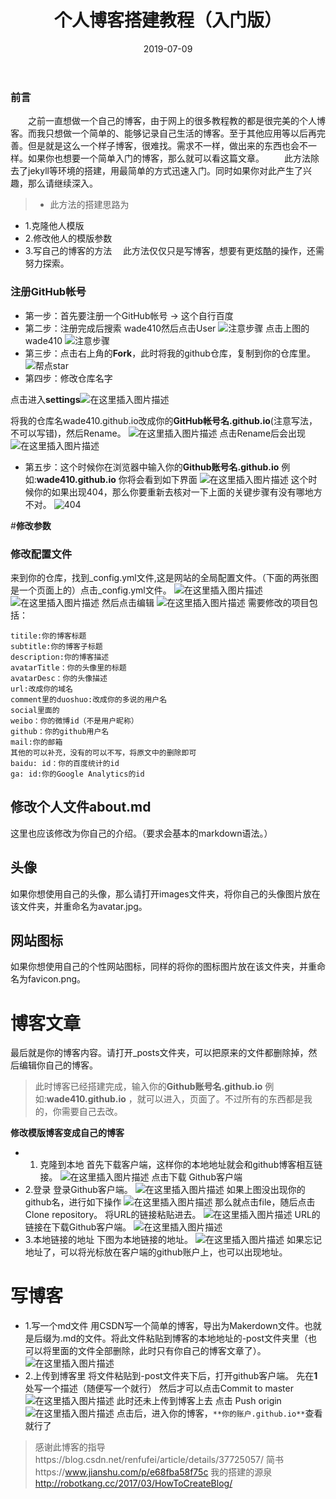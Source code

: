 ﻿---
layout: post
title: "个人博客搭建教程（入门版）"
date: 2019-07-09   
tag: 工具 
---

### 前言       

　　之前一直想做一个自己的博客，由于网上的很多教程教的都是很完美的个人博客。而我只想做一个简单的、能够记录自己生活的博客。至于其他应用等以后再完善。但是就是这么一个样子博客，很难找。需求不一样，做出来的东西也会不一样。如果你也想要一个简单入门的博客，那么就可以看这篇文章。 
　　此方法除去了jekyll等环境的搭建，用最简单的方式迅速入门。同时如果你对此产生了兴趣，那么请继续深入。
> * 此方法的搭建思路为

* 1.克隆他人模版
* 2.修改他人的模版参数
* 3.写自己的博客的方法
　此方法仅仅只是写博客，想要有更炫酷的操作，还需努力探索。  

### 注册GitHub帐号
   * 第一步：首先要注册一个GitHub帐号
      -> 这个自行百度
   * 第二步：注册完成后搜索 wade410然后点击User
![注意步骤](https://img-blog.csdnimg.cn/20190709220628235.png?x-oss-process=image/watermark,type_ZmFuZ3poZW5naGVpdGk,shadow_10,text_aHR0cHM6Ly9ibG9nLmNzZG4ubmV0L2h1MjUzNTM1NzU4NQ==,size_16,color_FFFFFF,t_70)
    点击上图的wade410
    ![注意步骤](https://img-blog.csdnimg.cn/20190709220725283.png?x-oss-process=image/watermark,type_ZmFuZ3poZW5naGVpdGk,shadow_10,text_aHR0cHM6Ly9ibG9nLmNzZG4ubmV0L2h1MjUzNTM1NzU4NQ==,size_16,color_FFFFFF,t_70)
   *  第三步：点击右上角的**Fork**，此时将我的github仓库，复制到你的仓库里。
    ![帮点star](https://img-blog.csdnimg.cn/20190709222530709.png?x-oss-process=image/watermark,type_ZmFuZ3poZW5naGVpdGk,shadow_10,text_aHR0cHM6Ly9ibG9nLmNzZG4ubmV0L2h1MjUzNTM1NzU4NQ==,size_16,color_FFFFFF,t_70)
   *  第四步：修改仓库名字
 
 点击进入**settings**![在这里插入图片描述](https://img-blog.csdnimg.cn/20190709222659770.png?x-oss-process=image/watermark,type_ZmFuZ3poZW5naGVpdGk,shadow_10,text_aHR0cHM6Ly9ibG9nLmNzZG4ubmV0L2h1MjUzNTM1NzU4NQ==,size_16,color_FFFFFF,t_70)
           
  将我的仓库名wade410.github.io改成你的**GitHub帐号名.github.io**(注意写法，不可以写错)，然后Rename。
           ![在这里插入图片描述](https://img-blog.csdnimg.cn/20190709222807584.png?x-oss-process=image/watermark,type_ZmFuZ3poZW5naGVpdGk,shadow_10,text_aHR0cHM6Ly9ibG9nLmNzZG4ubmV0L2h1MjUzNTM1NzU4NQ==,size_16,color_FFFFFF,t_70)
    点击Rename后会出现
    ![在这里插入图片描述](https://img-blog.csdnimg.cn/20190709223023933.png?x-oss-process=image/watermark,type_ZmFuZ3poZW5naGVpdGk,shadow_10,text_aHR0cHM6Ly9ibG9nLmNzZG4ubmV0L2h1MjUzNTM1NzU4NQ==,size_16,color_FFFFFF,t_70) 

   *  第五步：这个时候你在浏览器中输入你的**Github账号名.github.io** 例如:**wade410.github.io** 你将会看到如下界面
    ![在这里插入图片描述](https://img-blog.csdnimg.cn/20190709223111379.png?x-oss-process=image/watermark,type_ZmFuZ3poZW5naGVpdGk,shadow_10,text_aHR0cHM6Ly9ibG9nLmNzZG4ubmV0L2h1MjUzNTM1NzU4NQ==,size_16,color_FFFFFF,t_70)
   这个时候你的如果出现404，那么你要重新去核对一下上面的关键步骤有没有哪地方不对。
    ![404](https://img-blog.csdnimg.cn/20190709221738845.png?x-oss-process=image/watermark,type_ZmFuZ3poZW5naGVpdGk,shadow_10,text_aHR0cHM6Ly9ibG9nLmNzZG4ubmV0L2h1MjUzNTM1NzU4NQ==,size_16,color_FFFFFF,t_70)

#**修改参数**      

### 修改配置文件
来到你的仓库，找到_config.yml文件,这是网站的全局配置文件。（下面的两张图是一个页面上的）点击_config.yml文件。
![在这里插入图片描述](https://img-blog.csdnimg.cn/20190709223251811.png?x-oss-process=image/watermark,type_ZmFuZ3poZW5naGVpdGk,shadow_10,text_aHR0cHM6Ly9ibG9nLmNzZG4ubmV0L2h1MjUzNTM1NzU4NQ==,size_16,color_FFFFFF,t_70)
![在这里插入图片描述](https://img-blog.csdnimg.cn/20190709223336117.png?x-oss-process=image/watermark,type_ZmFuZ3poZW5naGVpdGk,shadow_10,text_aHR0cHM6Ly9ibG9nLmNzZG4ubmV0L2h1MjUzNTM1NzU4NQ==,size_16,color_FFFFFF,t_70)
  然后点击编辑
  ![在这里插入图片描述](https://img-blog.csdnimg.cn/2019070922352411.png?x-oss-process=image/watermark,type_ZmFuZ3poZW5naGVpdGk,shadow_10,text_aHR0cHM6Ly9ibG9nLmNzZG4ubmV0L2h1MjUzNTM1NzU4NQ==,size_16,color_FFFFFF,t_70)
    需要修改的项目包括：

    titile:你的博客标题
    subtitle:你的博客子标题
    description:你的博客描述
    avatarTitle：你的头像里的标题
    avatarDesc：你的头像描述
    url:改成你的域名
    comment里的duoshuo:改成你的多说的用户名
    social里面的
    weibo：你的微博id（不是用户昵称）
    github：你的github用户名
    mail:你的邮箱
    其他的可以补充，没有的可以不写，将原文中的删除即可
    baidu: id：你的百度统计的id
    ga: id:你的Google Analytics的id
    
## 修改个人文件about.md

这里也应该修改为你自己的介绍。（要求会基本的markdown语法。）

## 头像

如果你想使用自己的头像，那么请打开images文件夹，将你自己的头像图片放在该文件夹，并重命名为avatar.jpg。
## 网站图标

如果你想使用自己的个性网站图标，同样的将你的图标图片放在该文件夹，并重命名为favicon.png。

# **博客文章**

最后就是你的博客内容。请打开_posts文件夹，可以把原来的文件都删除掉，然后编辑你自己的博客。

> 此时博客已经搭建完成，输入你的**Github账号名.github.io** 例如:**wade410.github.io** ，就可以进入，页面了。不过所有的东西都是我的，你需要自己去改。

**修改模版博客变成自己的博客**

* 1. 克隆到本地
 	首先下载客户端，这样你的本地地址就会和github博客相互链接。
 	![在这里插入图片描述](https://img-blog.csdnimg.cn/20190709224217508.png?x-oss-process=image/watermark,type_ZmFuZ3poZW5naGVpdGk,shadow_10,text_aHR0cHM6Ly9ibG9nLmNzZG4ubmV0L2h1MjUzNTM1NzU4NQ==,size_16,color_FFFFFF,t_70)
点击下载 Github客户端
* 2.登录
 登录Github客户端。
     ![在这里插入图片描述](https://img-blog.csdnimg.cn/20190709224732550.png?x-oss-process=image/watermark,type_ZmFuZ3poZW5naGVpdGk,shadow_10,text_aHR0cHM6Ly9ibG9nLmNzZG4ubmV0L2h1MjUzNTM1NzU4NQ==,size_16,color_FFFFFF,t_70)
如果上图没出现你的github名，进行如下操作
![在这里插入图片描述](https://img-blog.csdnimg.cn/20190709224837911.png?x-oss-process=image/watermark,type_ZmFuZ3poZW5naGVpdGk,shadow_10,text_aHR0cHM6Ly9ibG9nLmNzZG4ubmV0L2h1MjUzNTM1NzU4NQ==,size_16,color_FFFFFF,t_70)
那么就点击file，随后点击Clone repository。
将URL的链接粘贴进去。
![在这里插入图片描述](https://img-blog.csdnimg.cn/20190709225038373.png?x-oss-process=image/watermark,type_ZmFuZ3poZW5naGVpdGk,shadow_10,text_aHR0cHM6Ly9ibG9nLmNzZG4ubmV0L2h1MjUzNTM1NzU4NQ==,size_16,color_FFFFFF,t_70)
URL的链接在下载Github客户端。
![在这里插入图片描述](https://img-blog.csdnimg.cn/20190709225217151.png?x-oss-process=image/watermark,type_ZmFuZ3poZW5naGVpdGk,shadow_10,text_aHR0cHM6Ly9ibG9nLmNzZG4ubmV0L2h1MjUzNTM1NzU4NQ==,size_16,color_FFFFFF,t_70)
* 3.本地链接的地址
下图为本地链接的地址。
![在这里插入图片描述](https://img-blog.csdnimg.cn/20190709225553828.png?x-oss-process=image/watermark,type_ZmFuZ3poZW5naGVpdGk,shadow_10,text_aHR0cHM6Ly9ibG9nLmNzZG4ubmV0L2h1MjUzNTM1NzU4NQ==,size_16,color_FFFFFF,t_70)
如果忘记地址了，可以将光标放在客户端的github账户上，也可以出现地址。
# **写博客**
* 1.写一个md文件
用CSDN写一个简单的博客，导出为Makerdown文件。也就是后缀为.md的文件。将此文件粘贴到博客的本地地址的-post文件夹里（也可以将里面的文件全部删除，此时只有你自己的博客文章了）。
![在这里插入图片描述](https://img-blog.csdnimg.cn/20190709230152709.png?x-oss-process=image/watermark,type_ZmFuZ3poZW5naGVpdGk,shadow_10,text_aHR0cHM6Ly9ibG9nLmNzZG4ubmV0L2h1MjUzNTM1NzU4NQ==,size_16,color_FFFFFF,t_70)
* 2.上传到博客里
	将文件粘贴到-post文件夹下后，打开github客户端。
	先在**1**处写一个描述（随便写一个就行）
	然后才可以点击Commit to master
	![在这里插入图片描述](https://img-blog.csdnimg.cn/2019070923063830.png?x-oss-process=image/watermark,type_ZmFuZ3poZW5naGVpdGk,shadow_10,text_aHR0cHM6Ly9ibG9nLmNzZG4ubmV0L2h1MjUzNTM1NzU4NQ==,size_16,color_FFFFFF,t_70)
	此时还未上传到博客上去
	点击	Push origin
	![在这里插入图片描述](https://img-blog.csdnimg.cn/20190709230954210.png?x-oss-process=image/watermark,type_ZmFuZ3poZW5naGVpdGk,shadow_10,text_aHR0cHM6Ly9ibG9nLmNzZG4ubmV0L2h1MjUzNTM1NzU4NQ==,size_16,color_FFFFFF,t_70)
	点击后，进入你的博客，`**你的账户.github.io**`查看就行了
	

> 感谢此博客的指导https://blog.csdn.net/renfufei/article/details/37725057/
> 简书https://www.jianshu.com/p/e68fba58f75c
>我的搭建的源泉 http://robotkang.cc/2017/03/HowToCreateBlog/


	

